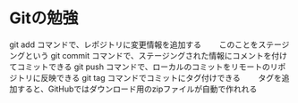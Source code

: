 # Gitの勉強
git add コマンドで、レポジトリに変更情報を追加する
　　このことをステージングという
git commit コマンドで、ステージングされた情報にコメントを付けてコミットできる
git push コマンドで、ローカルのコミットをリモートのリポジトリに反映できる
git tag コマンドでコミットにタグ付けできる
　　タグを追加すると、GitHubではダウンロード用のzipファイルが自動で作れれる
